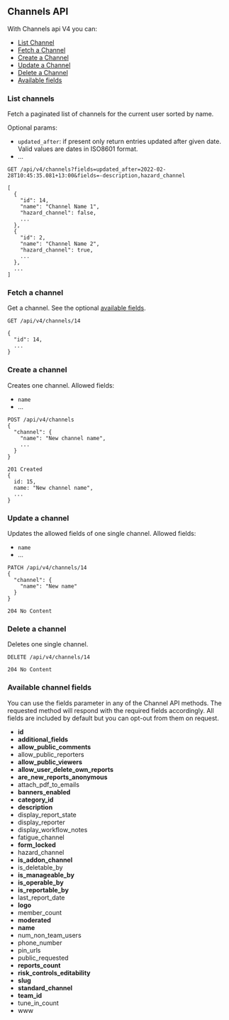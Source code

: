 ## Channels API
With Channels api V4 you can:

- [List Channel](#list-channels)
- [Fetch a Channel](#fetch-a-channel)
- [Create a Channel](#create-a-channel)
- [Update a Channel](#update-a-channel)
- [Delete a Channel](#delete-a-channel)
- [Available fields](#available-channel-fields)


### List channels
Fetch a paginated list of channels for the current user sorted by name.

Optional params:
- `updated_after`: if present only return entries updated after given date. Valid values are dates in ISO8601 format.
- ...

```
GET /api/v4/channels?fields=updated_after=2022-02-28T10:45:35.081+13:00&fields=-description,hazard_channel
```

```
[  
  {  
    "id": 14,
    "name": "Channel Name 1",
    "hazard_channel": false,
    ...
  },
  {  
    "id": 2,
    "name": "Channel Name 2",
    "hazard_channel": true,
    ...
  },
  ...
]
```

### Fetch a channel

Get a channel. See the optional [available fields](#available-channel-fields).
```
GET /api/v4/channels/14
```

```
{
  "id": 14,
  ...
}
```


### Create a channel
Creates one channel.
Allowed fields:
  - `name`
  - ...

```
POST /api/v4/channels
{
  "channel": {
    "name": "New channel name",
    ...
  }
}
```

```
201 Created
{
  id: 15,
  name: "New channel name",
  ...
}
```


### Update a channel
Updates the allowed fields of one single channel.
Allowed fields:
  - `name`
  - ...

```
PATCH /api/v4/channels/14
{
  "channel": {
    "name": "New name"
  }
}
```

```
204 No Content
```


### Delete a channel
Deletes one single channel.

```
DELETE /api/v4/channels/14
```

```
204 No Content
```

### Available channel fields
You can use the fields parameter in any of the Channel API methods. The requested
method will respond with the required fields accordingly. All fields are
included by default but you can opt-out from them on request.

- **id**
- **additional_fields**
- **allow_public_comments**
- allow_public_reporters
- **allow_public_viewers**
- **allow_user_delete_own_reports**
- **are_new_reports_anonymous**
- attach_pdf_to_emails
- **banners_enabled**
- **category_id**
- **description**
- display_report_state
- display_reporter
- display_workflow_notes
- fatigue_channel
- **form_locked**
- hazard_channel
- **is_addon_channel**
- is_deletable_by
- **is_manageable_by**
- **is_operable_by**
- **is_reportable_by**
- last_report_date
- **logo**
- member_count
- **moderated**
- **name**
- num_non_team_users
- phone_number
- pin_urls
- public_requested
- **reports_count**
- **risk_controls_editability**
- **slug**
- **standard_channel**
- **team_id**
- tune_in_count
- www
